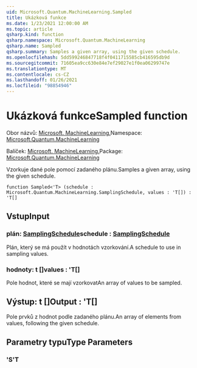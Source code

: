 ```yaml
---
uid: Microsoft.Quantum.MachineLearning.Sampled
title: Ukázková funkce
ms.date: 1/23/2021 12:00:00 AM
ms.topic: article
qsharp.kind: function
qsharp.namespace: Microsoft.Quantum.MachineLearning
qsharp.name: Sampled
qsharp.summary: Samples a given array, using the given schedule.
ms.openlocfilehash: 5dd599246847718f4f0411715585cb416595db9d
ms.sourcegitcommit: 71605ea9cc630e84e7ef29027e1f0ea06299747e
ms.translationtype: MT
ms.contentlocale: cs-CZ
ms.lasthandoff: 01/26/2021
ms.locfileid: "98854946"
---
```

# <a name="sampled-function"></a><span data-ttu-id="8a15f-102">Ukázková funkce</span><span class="sxs-lookup"><span data-stu-id="8a15f-102">Sampled function</span></span>

<span data-ttu-id="8a15f-103">Obor názvů: [Microsoft. MachineLearning.](xref:Microsoft.Quantum.MachineLearning)</span><span class="sxs-lookup"><span data-stu-id="8a15f-103">Namespace: [Microsoft.Quantum.MachineLearning](xref:Microsoft.Quantum.MachineLearning)</span></span>

<span data-ttu-id="8a15f-104">Balíček: [Microsoft. MachineLearning.](https://nuget.org/packages/Microsoft.Quantum.MachineLearning)</span><span class="sxs-lookup"><span data-stu-id="8a15f-104">Package: [Microsoft.Quantum.MachineLearning](https://nuget.org/packages/Microsoft.Quantum.MachineLearning)</span></span>


<span data-ttu-id="8a15f-105">Vzorkuje dané pole pomocí zadaného plánu.</span><span class="sxs-lookup"><span data-stu-id="8a15f-105">Samples a given array, using the given schedule.</span></span>

```qsharp
function Sampled<'T> (schedule : Microsoft.Quantum.MachineLearning.SamplingSchedule, values : 'T[]) : 'T[]
```


## <a name="input"></a><span data-ttu-id="8a15f-106">Vstup</span><span class="sxs-lookup"><span data-stu-id="8a15f-106">Input</span></span>

### <a name="schedule--samplingschedule"></a><span data-ttu-id="8a15f-107">plán: [SamplingSchedule](xref:Microsoft.Quantum.MachineLearning.SamplingSchedule)</span><span class="sxs-lookup"><span data-stu-id="8a15f-107">schedule : [SamplingSchedule](xref:Microsoft.Quantum.MachineLearning.SamplingSchedule)</span></span>

<span data-ttu-id="8a15f-108">Plán, který se má použít v hodnotách vzorkování.</span><span class="sxs-lookup"><span data-stu-id="8a15f-108">A schedule to use in sampling values.</span></span>


### <a name="values--t"></a><span data-ttu-id="8a15f-109">hodnoty: t []</span><span class="sxs-lookup"><span data-stu-id="8a15f-109">values : 'T[]</span></span>

<span data-ttu-id="8a15f-110">Pole hodnot, které se mají vzorkovat</span><span class="sxs-lookup"><span data-stu-id="8a15f-110">An array of values to be sampled.</span></span>



## <a name="output--t"></a><span data-ttu-id="8a15f-111">Výstup: t []</span><span class="sxs-lookup"><span data-stu-id="8a15f-111">Output : 'T[]</span></span>

<span data-ttu-id="8a15f-112">Pole prvků z hodnot podle zadaného plánu.</span><span class="sxs-lookup"><span data-stu-id="8a15f-112">An array of elements from values, following the given schedule.</span></span>

## <a name="type-parameters"></a><span data-ttu-id="8a15f-113">Parametry typu</span><span class="sxs-lookup"><span data-stu-id="8a15f-113">Type Parameters</span></span>

### <a name="t"></a><span data-ttu-id="8a15f-114">'S</span><span class="sxs-lookup"><span data-stu-id="8a15f-114">'T</span></span>

